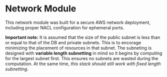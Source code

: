 # Network Module

This network module was built for a secure AWS network deployment, including proper NACL configuration for ephemeral ports. 

**Important note:** It is assumed that the size of the public subnet is less than or equal to that of the DB and private subnets. This is to encorage minimizing the placement of resources in that subnet. The subneting is designed with **variable length subnetting** in mind so it begins by computing for the largest subnet first. This ensures no subnets are wasted during the computation. At the same time, *this stack should still work with fixed length subnetting.*
